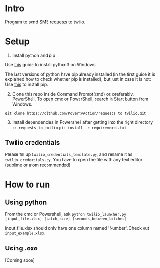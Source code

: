 # Intro

Program to send SMS requests to twilio.

# Setup

1. Install python and pip

Use [this](https://phoenixnap.com/kb/how-to-install-python-3-windows) guide to install python3 on Windows. 

The last versions of python have pip already installed (in the first guide it is explained how to check whether pip is installed), but just in case it is not: Use [this](https://www.liquidweb.com/kb/install-pip-windows/) to install pip. 

2. Clone this repo inside Command Prompt(cmd) or, preferably, PowerShell. To open cmd or PowerShell, search in Start button from Windows.

`git clone https://github.com/PovertyAction/requests_to_twilio.git`

3. Install dependencies in Powershell after getting into the right directory
`cd requests_to_twilio`
`pip install -r requirements.txt`

## Twilio credentials

Please fill up `twilio_credentials_template.py`, and rename it as `twilio_credentials.py`. You have to open the file with any text editor (sublime or atom recommended)

# How to run

## Using python
From the cmd or Powershell, ask
`python twilio_launcher.py [input_file.xlsx] [batch_size] [seconds_between_batches]`

input_file.xlsx should only have one column named 'Number'. Check out `input_example.xlsx`.

## Using .exe

[Coming soon]
